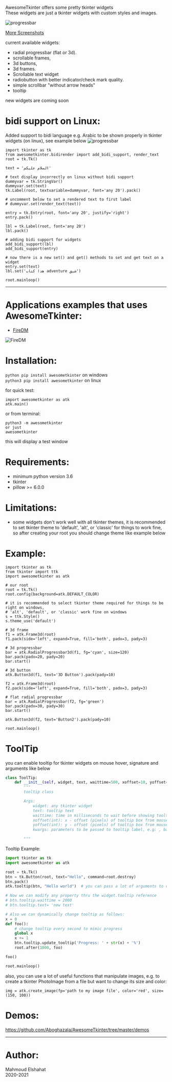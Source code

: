AwesomeTkinter offers some pretty tkinter widgets  
These widgets are just a tkinter widgets with custom styles and images.

![progressbar](https://user-images.githubusercontent.com/37757246/93717162-3c059b80-fb74-11ea-9998-00fc5ba82ca3.png)

[More Screenshots](https://github.com/Aboghazala/AwesomeTkinter/issues/1)

current available widgets:
- radial progressbar (flat or 3d).
- scrollable frames,
- 3d buttons,
- 3d frames.
- Scrollable text widget
- radiobutton with better indicator/check mark quality.
- simple scrollbar "without arrow heads"
- tooltip

new widgets are coming soon

# bidi support on Linux:

Added support to bidi language e.g. Arabic to be shown properly in tkinter widgets (on linux), see example below
![progressbar](https://user-images.githubusercontent.com/37757246/117579022-63a07880-b0f1-11eb-8295-66942fec4025.png)

```
import tkinter as tk
from awesometkinter.bidirender import add_bidi_support, render_text
root = tk.Tk()

text = 'السلام عليكم'

# text display incorrectly on linux without bidi support
dummyvar = tk.StringVar()
dummyvar.set(text)
tk.Label(root, textvariable=dummyvar, font='any 20').pack()

# uncomment below to set a rendered text to first label
# dummyvar.set(render_text(text))

entry = tk.Entry(root, font='any 20', justify='right')
entry.pack()

lbl = tk.Label(root, font='any 20')
lbl.pack()

# adding bidi support for widgets
add_bidi_support(lbl)
add_bidi_support(entry)

# now there is a new set() and get() methods to set and get text on a widget
entry.set(text)
lbl.set('هذا كتاب adventure شيق')

root.mainloop()
```


--------------------------------------------------------------------------------------------------------------------


# Applications examples that uses AwesomeTkinter:
- [FireDM](https://github.com/firedm/FireDM)

![FireDM](https://user-images.githubusercontent.com/58998813/112715559-83852f80-8ee9-11eb-8ea3-d8c0f98a0153.png)

# Installation:
`python pip install awesometkinter` on windows  
`python3 pip install awesometkinter` on linux

for quick test:
```
import awesometkinter as atk
atk.main()
```

or from terminal:
```
python3 -m awesometkinter
or just
awesometkinter
```
this will display a test window

# Requirements:
- minimum python version 3.6
- tkinter
- pillow >= 6.0.0

# Limitations:
- some widgets don't work well with all tkinter themes, it is recommended to 
  set tkinter theme to 'default', 'alt', or 'classic' for things to
  work fine, so after creating your root you should change
  theme like example below


# Example:
```
import tkinter as tk
from tkinter import ttk
import awesometkinter as atk

# our root
root = tk.Tk()
root.config(background=atk.DEFAULT_COLOR)

# it is recommended to select tkinter theme required for things to be right on windows,
# 'alt', 'default', or 'classic' work fine on windows
s = ttk.Style()
s.theme_use('default')

# 3d frame
f1 = atk.Frame3d(root)
f1.pack(side='left', expand=True, fill='both', padx=3, pady=3)

# 3d progressbar
bar = atk.RadialProgressbar3d(f1, fg='cyan', size=120)
bar.pack(padx=20, pady=20)
bar.start()

# 3d button
atk.Button3d(f1, text='3D Button').pack(pady=10)

f2 = atk.Frame3d(root)
f2.pack(side='left', expand=True, fill='both', padx=3, pady=3)

# flat radial progressbar
bar = atk.RadialProgressbar(f2, fg='green')
bar.pack(padx=30, pady=30)
bar.start()

atk.Button3d(f2, text='Button2').pack(pady=10)

root.mainloop()
```

# ToolTip

you can enable tooltip for tkinter widgets on mouse hover, signature and arguments like below

```python
class ToolTip:
    def __init__(self, widget, text, waittime=500, xoffset=10, yoffset=10, **kwargs):
        """
        tooltip class

        Args:
            widget: any tkinter widget
            text: tooltip text
            waittime: time in milliseconds to wait before showing tooltip
            xoffset(int): x - offset (pixels) of tooltip box from mouse pointer 
            yoffset(int): y - offset (pixels) of tooltip box from mouse pointer 
            kwargs: parameters to be passed to tooltip label, e.g: , background='red', foreground='blue', etc

        """

```

Tooltip Example:

```python
import tkinter as tk
import awesometkinter as atk

root = tk.Tk()
btn = tk.Button(root, text="Hello", command=root.destroy)
btn.pack()
atk.tooltip(btn, "Hello world")  # you can pass a lot of arguments to control tooltip

# Now we can modify any property thru the widget.tooltip reference
# btn.tooltip.waittime = 2000
# btn.tooltip.text= 'new text'

# Also we can dynamically change tooltip as follows:
x = 0
def foo():
    # change tooltip every second to mimic progress
    global x
    x += 1
    btn.tooltip.update_tooltip('Progress: ' + str(x) + '%')
    root.after(1000, foo)

foo()

root.mainloop()

```

also, you can use a lot of useful functions that manipulate images, e.g.
to create a tkinter PhotoImage from a file but want to change its size
and color:
```
img = atk.create_image(fp='path to my image file', color='red', size=(150, 100))
```

# Demos:
https://github.com/Aboghazala/AwesomeTkinter/tree/master/demos

---
# Author:
Mahmoud Elshahat  
2020-2021
